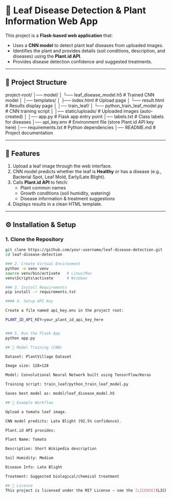 # 🌱 Leaf Disease Detection & Plant Information Web App

This project is a **Flask-based web application** that:
- Uses a **CNN model** to detect plant leaf diseases from uploaded images.
- Identifies the plant and provides details (soil conditions, description, and diseases) using the **Plant.id API**.
- Provides disease detection confidence and suggested treatments.

---

## 📂 Project Structure

project-root/
│── model/
│ └── leaf_disease_model.h5 # Trained CNN model
│
│── templates/
│ ├── index.html # Upload page
│ └── result.html # Results display page
│
│── train_leaf/
│ └── python_train_leaf_model.py # CNN training script
│
│── static/uploads/ # Uploaded images (auto-created)
│
│── app.py # Flask app entry point
│── labels.txt # Class labels for diseases
│── api_key.env # Environment file (store Plant.id API key here)
│── requirements.txt # Python dependencies
│── README.md # Project documentation


---

## 🚀 Features
1. Upload a leaf image through the web interface.
2. CNN model predicts whether the leaf is **Healthy** or has a disease (e.g., Bacterial Spot, Leaf Mold, Early/Late Blight).
3. Calls **Plant.id API** to fetch:
   - Plant common names
   - Growth conditions (soil humidity, watering)
   - Disease information & treatment suggestions
4. Displays results in a clean HTML template.

---

## ⚙️ Installation & Setup

### 1. Clone the Repository
```bash
git clone https://github.com/your-username/leaf-disease-detection.git
cd leaf-disease-detection

### 2. Create Virtual Environment
python -m venv venv
source venv/bin/activate   # Linux/Mac
venv\Scripts\activate      # Windows

### 3. Install Requirements
pip install -r requirements.txt

#### 4. Setup API Key

Create a file named api_key.env in the project root:

PLANT_ID_API_KEY=your_plant_id_api_key_here


### 5. Run the Flask App
python app.py

## 🧠 Model Training (CNN)

Dataset: PlantVillage Dataset

Image size: 128×128

Model: Convolutional Neural Network built using TensorFlow/Keras

Training script: train_leaf/python_train_leaf_model.py

Saves best model as: model/leaf_disease_model.h5

## 📸 Example Workflow

Upload a tomato leaf image.

CNN model predicts: Late Blight (92.5% confidence).

Plant.id API provides:

Plant Name: Tomato

Description: Short Wikipedia description

Soil Humidity: Medium

Disease Info: Late Blight

Treatment: Suggested biological/chemical treatment

## 📝 License
This project is licensed under the MIT License – see the [LICENSE](LICENSE) file for details.
